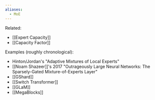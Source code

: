 ```yaml
---
aliases:
  - MoE
---
```

Related:
- [[Expert Capacity]]
- [[Capacity Factor]]

Examples (roughly chronological):
- Hinton/Jordan's "Adaptive Mixtures of Local Experts"
- [[Noam Shazeer]]'s 2017 "Outrageously Large Neural Networks: The Sparsely-Gated Mixture-of-Experts Layer"
- [[GShard]]
- [[Switch Transformer]]
- [[GLaM]]
- [[MegaBlocks]]
